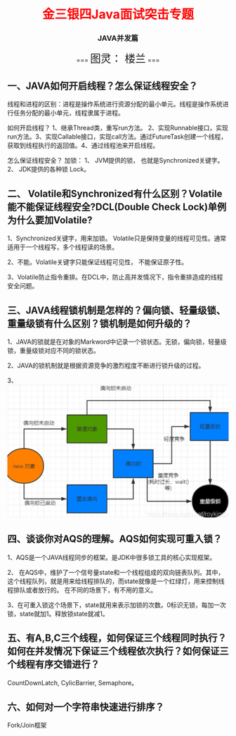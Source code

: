 <center><h1><font color="red">
    金三银四Java面试突击专题
</font></h1>
<h3>
    JAVA并发篇
    </h3>
    === <font size="5">图灵： 楼兰</font> ===
</center>

## 一、JAVA如何开启线程？怎么保证线程安全？

线程和进程的区别：进程是操作系统进行资源分配的最小单元。线程是操作系统进行任务分配的最小单元，线程隶属于进程。

如何开启线程？ 1、继承Thread类，重写run方法。 2、实现Runnable接口，实现run方法。3、实现Callable接口，实现call方法。通过FutureTask创建一个线程，获取到线程执行的返回值。4、通过线程池来开启线程。

怎么保证线程安全？ 加锁： 1、 JVM提供的锁， 也就是Synchronized关键字。 2、 JDK提供的各种锁 Lock。

## 二、 Volatile和Synchronized有什么区别？Volatile能不能保证线程安全?DCL(Double Check Lock)单例为什么要加Volatile?

1、Synchronized关键字，用来加锁。 Volatile只是保持变量的线程可见性。通常适用于一个线程写，多个线程读的场景。

2、不能。Volatile关键字只能保证线程可见性， 不能保证原子性。

3、Volatile防止指令重排。在DCL中，防止高并发情况下，指令重排造成的线程安全问题。

## 三、JAVA线程锁机制是怎样的？偏向锁、轻量级锁、重量级锁有什么区别？锁机制是如何升级的？

1、JAVA的锁就是在对象的Markword中记录一个锁状态。无锁，偏向锁，轻量级锁，重量级锁对应不同的锁状态。

2、JAVA的锁机制就是根据资源竞争的激烈程度不断进行锁升级的过程。

3、![1615192248858](1615192248858.png)

## 四、谈谈你对AQS的理解。AQS如何实现可重入锁？

1、AQS是一个JAVA线程同步的框架。是JDK中很多锁工具的核心实现框架。

2、 在AQS中，维护了一个信号量state和一个线程组成的双向链表队列。其中，这个线程队列，就是用来给线程排队的，而state就像是一个红绿灯，用来控制线程排队或者放行的。 在不同的场景下，有不用的意义。

3、在可重入锁这个场景下，state就用来表示加锁的次数。0标识无锁，每加一次锁，state就加1。释放锁state就减1。

## 五、有A,B,C三个线程，如何保证三个线程同时执行？如何在并发情况下保证三个线程依次执行？如何保证三个线程有序交错进行？

CountDownLatch, CylicBarrier, Semaphore。

## 六、如何对一个字符串快速进行排序？

Fork/Join框架